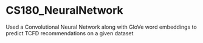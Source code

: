 # CS180_NeuralNetwork
Used a Convolutional Neural Network along with GloVe word embeddings to predict TCFD recommendations on a given dataset 
